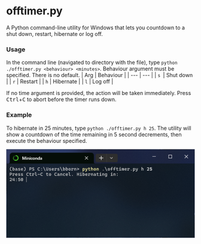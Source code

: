 # offtimer.py

A Python command-line utility for Windows that lets you countdown to a shut down, restart, hibernate or log off.

### Usage

In the command line (navigated to directory with the file), type `python ./offtimer.py <behaviour> <minutes>`.
Behaviour argument must be specified. There is no default.
| Arg | Behaviour |
| --- | --- |
| `s `| Shut down |
| `r` | Restart |
| `h` | Hibernate |
| `l` | Log off |

If no time argument is provided, the action will be taken immediately.
Press <kbd>Ctrl</kbd>+<kbd>C</kbd> to abort before the timer runs down.

### Example

To hibernate in 25 minutes, type `python ./offtimer.py h 25`.
The utility will show a countdown of the time remaining in 5 second decrements, then execute the behaviour specified.

![utility counting down to hibernate inside Windows Terminal](example_image.png)